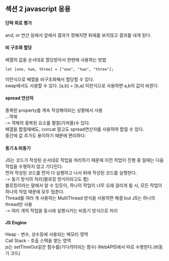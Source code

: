## 섹션 2 javascript 응용

#### 단락 회로 평가
and, or 연산 등에서 앞에서 결과가 정해지면 뒤에를 보지않고 결과를 내게 된다.  

#### 비 구조화 할당
배열의 값을 순서대로 할당받아서 한번에 사용하는 방법 
```
let [one, two, three] = ["one", "two", "three"];
```
이런식으로 배열을 비구조화해서 할당할 수 있다.  
swap에서도 사용할 수 있다. [a,b] = [b,a] 이런식으로 사용하면 a,b의 값이 바뀐다.  

#### spread 연산자
중복된 property를 계속 작성해야되는 상황에서 사용  
...객체  
-> 객체의 중복된 요소를 펼칠(가져올)수 있다.  
배열을 합칠때에도, concat 말고도 spread연산자를 사용하여 합칠 수 있다.  
중간에 값 추가도 용이하기 때문에 편리하다.  

#### 동기 & 비동기
JS는 코드가 작성된 순서대로 작업을 처리하기 때문에 이전 작업이 진행 중 일때는 다음 작업을 수행하지 않고 기다린다.  
먼저 작성된 코드를 먼저 다 실행하고 나서 뒤에 작성된 코드를 실행한다.  
-> 동기 방식의 처리(블로킹 방식이라고도 함)  
블로킹이라는 말에서 알 수 있듯이, 하나의 작업이 너무 오래 걸리게 될 시, 모든 작업이 하나의 작업 때문에 모두 멈춘다.  
Thread를 여러 개 사용하는 MultiThread 방식을 사용하면 해결 but JS는 하나의 thread만 사용  
-> 여러 개의 작업을 동시에 실행시키는 비동기 방식으로 처리  

#### JS Engine
Heap - 변수, 상수등에 사용되는 메모리 영역  
Call Stack - 호출 스택을 쌓는 영역  
js는 setTimeOut같은 함수를(기다려야되는 함수) WebAPIS에서 따로 수행한다.(비동기 코드)  

